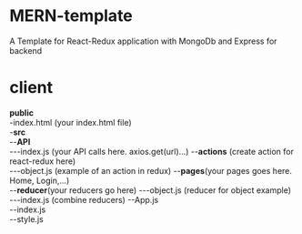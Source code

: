 # MERN-template
A Template for React-Redux application with MongoDb and Express for backend

# client
**public**<br/>
-index.html (your index.html file)<br/>
-**src**<br/>
--**API**<br/>
---index.js (your API calls here. axios.get(url)...)
--**actions** (create action for react-redux here)<br/>
---object.js (example of an action in redux)
--**pages**(your pages goes here. Home, Login,...)<br/>
--**reducer**(your reducers go here)
---object.js (reducer for object example)
---index.js (combine reducers)
--App.js<br/>
--index.js<br/>
--style.js<br/>


